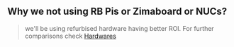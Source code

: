 ## Why we not using RB Pis or Zimaboard or NUCs?
> we'll be using refurbised hardware having better ROI. For further comparisons check [Hardwares](Hardwares.md)